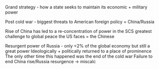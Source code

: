 
Grand strategy - how a state seeks to maintain its economic + military power

Post cold war - biggest threats to American foreign policy = China/Russia

Rise of China has led to a re-concentration of power in the SCS
greatest challenge to global peace the US faces = the Chinese

Resurgent power of Russia - only <2% of the global economy but still a great power
Ideologically + politically returned to a place of prominence
The only other time this happened was the end of the cold war
Failure to end China rise/Russia resurgence -> miscalc
